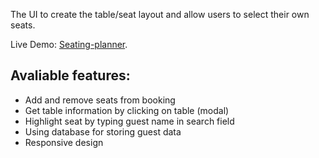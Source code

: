 The UI to create the table/seat layout and allow users to select their own seats.

Live Demo: [Seating-planner](https://seating-planner.herokuapp.com/).

## Avaliable features: ##

* Add and remove seats from booking
* Get table information by clicking on table (modal)
* Highlight seat by typing guest name in search field
* Using database for storing guest data
* Responsive design
